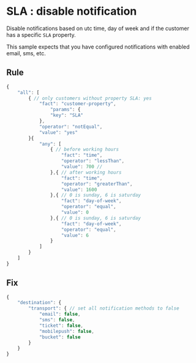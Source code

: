 # SLA : disable notification

Disable notifications based on utc time, day of week and if the customer has a specific ```SLA``` property.

This sample expects that you have configured notifications with enabled email, sms, etc.

## Rule
```js
{
	"all": [
		{ // only customers without property SLA: yes
			"fact": "customer-property",
				"params": {
				"key": "SLA"
			},
			"operator": "notEqual",
			"value": "yes"
		}{
            "any": [
                { // before working hours
                    "fact": "time",
                    "operator": "lessThan",
                    "value": 700 // 
                },{ // after working hours
                    "fact": "time",
                    "operator": "greaterThan",
                    "value": 1600
                },{ // 0 is sunday, 6 is saturday
                    "fact": "day-of-week",
                    "operator": "equal",
                    "value": 0
                },{ // 0 is sunday, 6 is saturday
                    "fact": "day-of-week",
                    "operator": "equal",
                    "value": 6
                }
            ]
        }
	]
}
```

## Fix
```js
{
    "destination": {
        "transport": { // set all notification methods to false
            "email": false,
            "sms": false,
            "ticket": false,
            "mobilepush": false,
            "bucket": false
        }
    }
}
```
